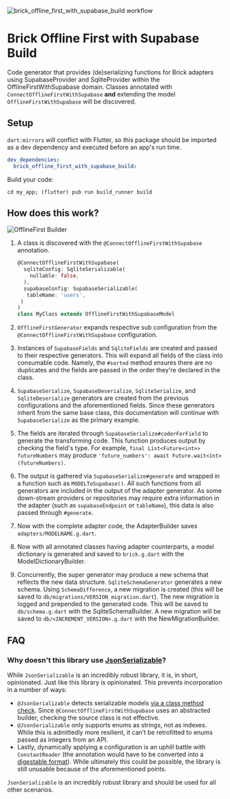 ![brick_offline_first_with_supabase_build workflow](https://github.com/GetDutchie/brick/actions/workflows/brick_offline_first_with_supabase_build.yaml/badge.svg)

# Brick Offline First with Supabase Build

Code generator that provides (de)serializing functions for Brick adapters using SupabaseProvider and SqliteProvider within the OfflineFirstWithSupabase domain. Classes annotated with `ConnectOfflineFirstWithSupabase` **and** extending the model `OfflineFirstWithSupabase` will be discovered.

## Setup

`dart:mirrors` will conflict with Flutter, so this package should be imported as a dev dependency and executed before an app's run time.

```yaml
dev_dependencies:
  brick_offline_first_with_supabase_build:
```

Build your code:

```shell
cd my_app; (flutter) pub run build_runner build
```

## How does this work?

![OfflineFirst Builder](https://user-images.githubusercontent.com/865897/72175884-1c399900-3392-11ea-8baa-7d50f8db6773.jpg)

1. A class is discovered with the `@ConnectOfflineFirstWithSupabase` annotation.

   ```dart
   @ConnectOfflineFirstWithSupabase(
     sqliteConfig: SqliteSerializable(
       nullable: false,
     ),
     supabaseConfig: SupabaseSerializable(
      tableName: 'users',
    )
   )
   class MyClass extends OfflineFirstWithSupabaseModel
   ```

1. `OfflineFirstGenerator` expands respective sub configuration from the `@ConnectOfflineFirstWithSupabase` configuration.
1. Instances of `SupabaseFields` and `SqliteFields` are created and passed to their respective generators. This will expand all fields of the class into consumable code. Namely, the `#sorted` method ensures there are no duplicates and the fields are passed in the order they're declared in the class.
1. `SupabaseSerialize`, `SupabaseDeserialize`, `SqliteSerialize`, and `SqliteDeserialize` generators are created from the previous configurations and the aforementioned fields. Since these generators inherit from the same base class, this documentation will continue with `SupabaseSerialize` as the primary example.
1. The fields are iterated through `SupabaseSerialize#coderForField` to generate the transforming code. This function produces output by checking the field's type. For example, `final List<Future<int>> futureNumbers` may produce `'future_numbers': await Future.wait<int>(futureNumbers)`.
1. The output is gathered via `SupabaseSerialize#generate` and wrapped in a function such as `MODELToSupabase()`. All such functions from all generators are included in the output of the adapter generator. As some down-stream providers or repositories may require extra information in the adapter (such as `supabaseEndpoint` or `tableName`), this data is also passed through `#generate`.
1. Now with the complete adapter code, the AdapterBuilder saves `adapters/MODELNAME.g.dart`.
1. Now with all annotated classes having adapter counterparts, a model dictionary is generated and saved to `brick.g.dart` with the ModelDictionaryBuilder.
1. Concurrently, the super generator may produce a new schema that reflects the new data structure. `SqliteSchemaGenerator` generates a new schema. Using `SchemaDifference`, a new migration is created (this will be saved to `db/migrations/VERSION_migration.dart`). The new migration is logged and prepended to the generated code. This will be saved to `db/schema.g.dart` with the SqliteSchemaBuilder. A new migration will be saved to `db/<INCREMENT_VERSION>.g.dart` with the NewMigrationBuilder.

## FAQ

### Why doesn't this library use [JsonSerializable](https://pub.dartlang.org/packages/json_serializable)?

While `JsonSerializable` is an incredibly robust library, it is, in short, opinionated. Just like this library is opinionated. This prevents incorporation in a number of ways:

- `@JsonSerializable` detects serializable models [via a class method check](https://github.com/dart-lang/json_serializable/blob/6a39a76ff8967de50db0f4b344181328269cf978/json_serializable/lib/src/type_helpers/json_helper.dart#L131-L133). Since `@ConnectOfflineFirstWithSupabase` uses an abstracted builder, checking the source class is not effective.
- `@JsonSerializable` only supports enums as strings, not as indexes. While this is admittedly more resilient, it can’t be retrofitted to enums passed as integers from an API.
- Lastly, dynamically applying a configuration is an uphill battle with `ConstantReader` (the annotation would have to be converted into a [digestable format](https://github.com/dart-lang/json_serializable/blob/5cbe2f9b3009cd78c7a55277f5278ea09952340d/json_serializable/lib/src/json_serializable_generator.dart#L103)). While ultimately this could be possible, the library is still unusable because of the aforementioned points.

`JsonSerializable` is an incredibly robust library and should be used for all other scenarios.
